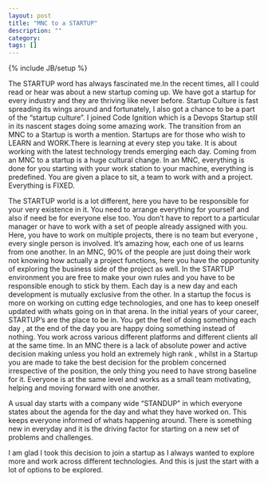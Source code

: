 ```yaml
---
layout: post
title: "MNC to a STARTUP"
description: ""
category: 
tags: []
---
```

{% include JB/setup %}

The STARTUP word has always fascinated me.In the recent times, all I could read or hear was about a new startup coming up. We have got a startup for every industry and they are thriving like never before.
Startup Culture is fast spreading its wings around and fortunately, I  also got a chance to be a part of the  “startup culture”. I joined Code Ignition which is a Devops Startup still in its nascent stages doing some amazing work. The transition from an MNC to a Startup is worth a mention. 
Startups are for those who wish to LEARN and WORK.There is learning at every step you take. It is about working with the latest technology trends emerging each day. Coming from an MNC to a startup is a huge cultural change. In an MNC, everything is done for you starting with your work station to your machine, everything is predefined. You are given a place to sit, a team to work with and a project. Everything is FIXED.

The STARTUP world is a lot different, here you have to be responsible for your very existence in it. You need to arrange everything for yourself and also if need be for everyone else too. You don’t have to report to a particular manager or have to work with a set of people already assigned with you. Here, you have to work on multiple projects, there is no team but everyone , every single person is involved. It’s amazing how, each one of us learns from one another. 
In an MNC, 90% of the people are just doing their work not knowing how actually a project functions, here you have the opportunity of exploring the business side of the project as well. In the STARTUP environment you are free to make your own rules and you have to be responsible enough to stick by them. Each day is a new day and each development is mutually exclusive from the other. In a startup the focus is more on working on cutting edge technologies, and one has to keep oneself updated with whats going on in that arena.
In the initial years of your career, STARTUP’s are the place to be in.  You get the feel of doing something each day , at the end of the day you are happy doing something instead of nothing. You work across various different platforms and different clients all at the same time. 
In an MNC there is a lack of absolute power and active decision making unless you hold an extremely high rank , whilst in a Startup you are made to take the best decision for the problem concerned irrespective of the position, the only thing you need to have strong baseline for it. Everyone is at the same level and works as a small team motivating, helping and moving forward with one another. 

A usual day starts with a company wide “STANDUP” in which everyone states about the agenda for the day and what they have worked on. This keeps everyone informed of whats happening around. There is something new in everyday and it is the driving factor for starting on a new set of problems and challenges. 

I am glad I took this decision to join a startup as I always wanted to explore more and work across different technologies. And this is just the start with a lot of options to be explored. 
